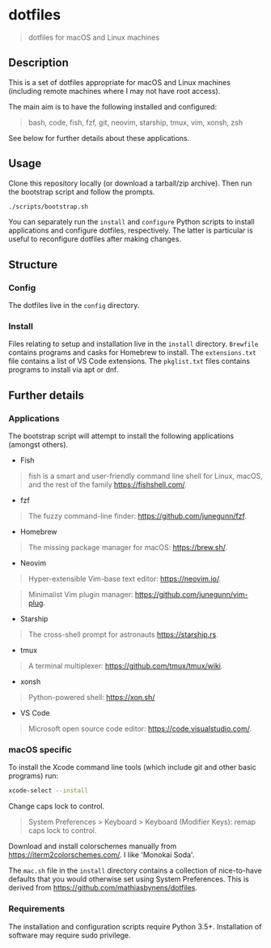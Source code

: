 dotfiles
========

> dotfiles for macOS and Linux machines

Description
-----------

This is a set of dotfiles appropriate for macOS and Linux machines (including remote machines where I may not have root access).

The main aim is to have the following installed and configured:

> bash, code, fish, fzf, git, neovim, starship, tmux, vim, xonsh, zsh

See below for further details about these applications.

Usage
-----

Clone this repository locally (or download a tarball/zip archive). Then run the bootstrap script and follow the prompts.

```bash
./scripts/bootstrap.sh
```

You can separately run the `install` and `configure` Python scripts to install applications and configure dotfiles, respectively. The latter is particular is useful to reconfigure dotfiles after making changes.

Structure
---------

### Config

The dotfiles live in the `config` directory.

### Install

Files relating to setup and installation live in the `install` directory. `Brewfile` contains programs and casks for Homebrew to install. The `extensions.txt` file contains a list of VS Code extensions. The `pkglist.txt` files contains programs to install via apt or dnf.

Further details
---------------

### Applications

The bootstrap script will attempt to install the following applications (amongst others).

- Fish

> fish is a smart and user-friendly command line shell for Linux, macOS, and the rest of the family <https://fishshell.com/>.

- fzf

> The fuzzy command-line finder: <https://github.com/junegunn/fzf>.

- Homebrew

> The missing package manager for macOS: <https://brew.sh/>.

- Neovim

> Hyper-extensible Vim-base text editor: <https://neovim.io/>.

> Minimalist Vim plugin manager: <https://github.com/junegunn/vim-plug>.

- Starship

> The cross-shell prompt for astronauts <https://starship.rs>.

- tmux

> A terminal multiplexer: <https://github.com/tmux/tmux/wiki>.

- xonsh

> Python-powered shell: <https://xon.sh/>

- VS Code

> Microsoft open source code editor: <https://code.visualstudio.com/>.

### macOS specific

To install the Xcode command line tools (which include git and other basic programs) run:

```bash
xcode-select --install
```

Change caps lock to control.

> System Preferences > Keyboard > Keyboard (Modifier Keys): remap caps lock to control.

Download and install colorschemes manually from <https://iterm2colorschemes.com/>. I like 'Monokai Soda'.

The `mac.sh` file in the `install` directory contains a collection of nice-to-have defaults that you would otherwise set using System Preferences. This is derived from <https://github.com/mathiasbynens/dotfiles>.

### Requirements

The installation and configuration scripts require Python 3.5+. Installation of software may require sudo privilege.
